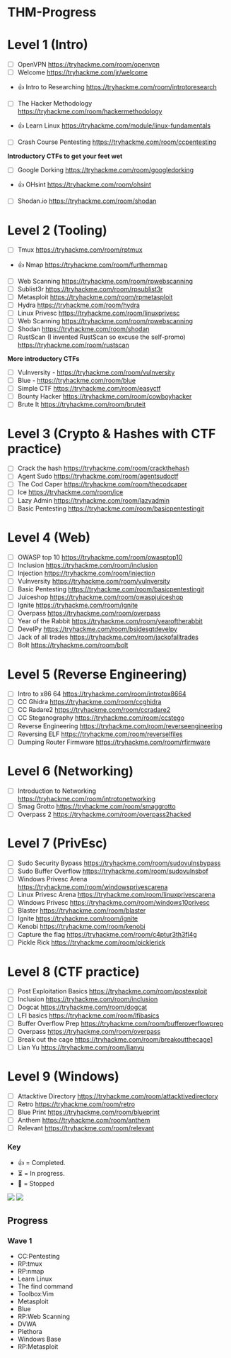# THM-Progress

# Level 1 (Intro) 
- [ ] OpenVPN https://tryhackme.com/room/openvpn 
- [ ] Welcome https://tryhackme.com/jr/welcome 
- 👍 Intro to Researching https://tryhackme.com/room/introtoresearch 
- [ ] The Hacker Methodology https://tryhackme.com/room/hackermethodology 
- 👍 Learn Linux https://tryhackme.com/module/linux-fundamentals 
- [ ] Crash Course Pentesting https://tryhackme.com/room/ccpentesting 

**Introductory CTFs to get your feet wet** 
- [ ] Google Dorking https://tryhackme.com/room/googledorking 
- 👍 OHsint https://tryhackme.com/room/ohsint 
- [ ] Shodan.io https://tryhackme.com/room/shodan 

# Level 2 (Tooling)
- [ ] Tmux https://tryhackme.com/room/rptmux 
- 👍 Nmap https://tryhackme.com/room/furthernmap 
- [ ] Web Scanning https://tryhackme.com/room/rpwebscanning 
- [ ] Sublist3r https://tryhackme.com/room/rpsublist3r 
- [ ] Metasploit https://tryhackme.com/room/rpmetasploit 
- [ ] Hydra https://tryhackme.com/room/hydra 
- [ ] Linux Privesc https://tryhackme.com/room/linuxprivesc 
- [ ] Web Scanning https://tryhackme.com/room/rpwebscanning 
- [ ] Shodan https://tryhackme.com/room/shodan 
- [ ] RustScan (I invented RustScan so excuse the self-promo) https://tryhackme.com/room/rustscan 

**More introductory CTFs** 
- [ ] Vulnversity - https://tryhackme.com/room/vulnversity 
- [ ] Blue - https://tryhackme.com/room/blue 
- [ ] Simple CTF https://tryhackme.com/room/easyctf 
- [ ] Bounty Hacker https://tryhackme.com/room/cowboyhacker 
- [ ] Brute It https://tryhackme.com/room/bruteit 

# Level 3 (Crypto & Hashes with CTF practice) 
- [ ] Crack the hash https://tryhackme.com/room/crackthehash 
- [ ] Agent Sudo https://tryhackme.com/room/agentsudoctf 
- [ ] The Cod Caper https://tryhackme.com/room/thecodcaper 
- [ ] Ice https://tryhackme.com/room/ice 
- [ ] Lazy Admin https://tryhackme.com/room/lazyadmin 
- [ ] Basic Pentesting https://tryhackme.com/room/basicpentestingjt 

# Level 4 (Web) 
- [ ] OWASP top 10 https://tryhackme.com/room/owasptop10 
- [ ] Inclusion https://tryhackme.com/room/inclusion 
- [ ] Injection https://tryhackme.com/room/injection 
- [ ] Vulnversity https://tryhackme.com/room/vulnversity 
- [ ] Basic Pentesting https://tryhackme.com/room/basicpentestingjt 
- [ ] Juiceshop https://tryhackme.com/room/owaspjuiceshop 
- [ ] Ignite https://tryhackme.com/room/ignite 
- [ ] Overpass https://tryhackme.com/room/overpass 
- [ ] Year of the Rabbit https://tryhackme.com/room/yearoftherabbit 
- [ ] DevelPy https://tryhackme.com/room/bsidesgtdevelpy 
- [ ] Jack of all trades https://tryhackme.com/room/jackofalltrades 
- [ ] Bolt https://tryhackme.com/room/bolt 

# Level 5 (Reverse Engineering)
- [ ] Intro to x86 64 https://tryhackme.com/room/introtox8664 
- [ ] CC Ghidra https://tryhackme.com/room/ccghidra 
- [ ] CC Radare2 https://tryhackme.com/room/ccradare2 
- [ ] CC Steganography https://tryhackme.com/room/ccstego 
- [ ] Reverse Engineering https://tryhackme.com/room/reverseengineering 
- [ ] Reversing ELF https://tryhackme.com/room/reverselfiles 
- [ ] Dumping Router Firmware https://tryhackme.com/room/rfirmware

# Level 6 (Networking) 
- [ ] Introduction to Networking https://tryhackme.com/room/introtonetworking 
- [ ] Smag Grotto https://tryhackme.com/room/smaggrotto 
- [ ] Overpass 2 https://tryhackme.com/room/overpass2hacked 

# Level 7 (PrivEsc) 
- [ ] Sudo Security Bypass https://tryhackme.com/room/sudovulnsbypass 
- [ ] Sudo Buffer Overflow https://tryhackme.com/room/sudovulnsbof 
- [ ] Windows Privesc Arena https://tryhackme.com/room/windowsprivescarena 
- [ ] Linux Privesc Arena https://tryhackme.com/room/linuxprivescarena 
- [ ] Windows Privesc https://tryhackme.com/room/windows10privesc 
- [ ] Blaster https://tryhackme.com/room/blaster 
- [ ] Ignite https://tryhackme.com/room/ignite 
- [ ] Kenobi https://tryhackme.com/room/kenobi 
- [ ] Capture the flag https://tryhackme.com/room/c4ptur3th3fl4g 
- [ ] Pickle Rick https://tryhackme.com/room/picklerick 

# Level 8 (CTF practice) 
- [ ] Post Exploitation Basics https://tryhackme.com/room/postexploit 
- [ ] Inclusion https://tryhackme.com/room/inclusion 
- [ ] Dogcat https://tryhackme.com/room/dogcat 
- [ ] LFI basics https://tryhackme.com/room/lfibasics 
- [ ] Buffer Overflow Prep https://tryhackme.com/room/bufferoverflowprep 
- [ ] Overpass https://tryhackme.com/room/overpass 
- [ ] Break out the cage https://tryhackme.com/room/breakoutthecage1 
- [ ] Lian Yu https://tryhackme.com/room/lianyu 

# Level 9 (Windows) 
- [ ] Attacktive Directory https://tryhackme.com/room/attacktivedirectory 
- [ ] Retro https://tryhackme.com/room/retro 
- [ ] Blue Print https://tryhackme.com/room/blueprint 
- [ ] Anthem https://tryhackme.com/room/anthem 
- [ ] Relevant https://tryhackme.com/room/relevant

### Key
- 👍 = Completed.
- ⏳ = In progress.
- 🔴 = Stopped


<img src="https://blog.tryhackme.com/content/images/2020/03/subscriber-wave-1-3.png"></img>
<img src="https://blog.tryhackme.com/content/images/2020/03/image-1.png"></img>


## Progress

### Wave 1
- CC:Pentesting
- RP:tmux
- RP:nmap
- Learn Linux
- The find command
- Toolbox:Vim
- Metasploit
- Blue
- RP:Web Scanning
- DVWA
- Plethora
- Windows Base
- RP:Metasploit
